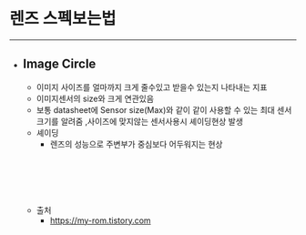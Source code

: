 
# 렌즈 스펙보는법
-----------------------------------------------

- ## Image Circle
	- 이미지 사이즈를 얼마까지 크게 줄수있고 받을수 있는지 나타내는 지표
	- 이미지센서의 size와 크게 연관있음
	- 보통 datasheet에 Sensor size(Max)와 같이 같이 사용할 수 있는 최대 센서크기를 알려줌 ,사이즈에 맞지않는 센서사용시 셰이딩현상 발생
	- 셰이딩
		+ 렌즈의 성능으로 주변부가 중심보다 어두워지는 현상



	<br/><br/><br/><br/>




	- 출처
		+ https://my-rom.tistory.com